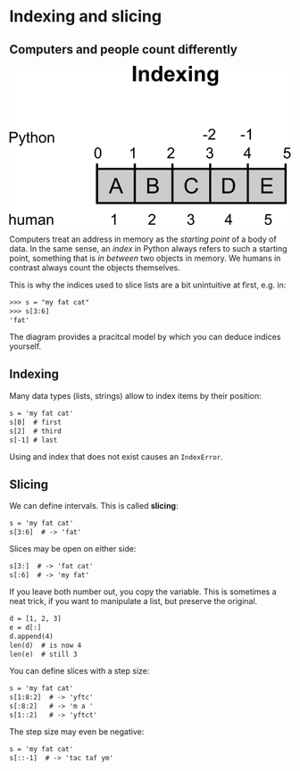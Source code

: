 
# Indexing and slicing

## Computers and people count differently

![indices for humans and computers](indexing.png)

Computers treat an address in memory as the *starting point* of a body of data. In the same sense, an *index* in Python always refers to such a starting point, something that is *in between* two objects in memory. We humans in contrast always count the objects themselves.

This is why the indices used to slice lists are a bit unintuitive at first, e.g. in: 

    >>> s = "my fat cat"
    >>> s[3:6]
    'fat'

The diagram provides a pracitcal model by which you can deduce indices yourself.

## Indexing

Many data types (lists, strings) allow to index items by their position:

    s = 'my fat cat'
    s[0]  # first
    s[2]  # third
    s[-1] # last

Using and index that does not exist causes an `IndexError`.

## Slicing

We can define intervals. This is called **slicing**:

    s = 'my fat cat'
    s[3:6]  # -> 'fat'

Slices may be open on either side:

    s[3:]  # -> 'fat cat'
    s[:6]  # -> 'my fat'

If you leave both number out, you copy the variable. This is sometimes a neat trick, if you want to manipulate a list, but preserve the original.

    d = [1, 2, 3]
    e = d[:]
    d.append(4)
    len(d)  # is now 4
    len(e)  # still 3

You can define slices with a step size:

    s = 'my fat cat'
    s[1:8:2]  # -> 'yftc'
    s[:8:2]   # -> 'm a '
    s[1::2]   # -> 'yftct'

The step size may even be negative:

    s = 'my fat cat'
    s[::-1]  # -> 'tac taf ym'


